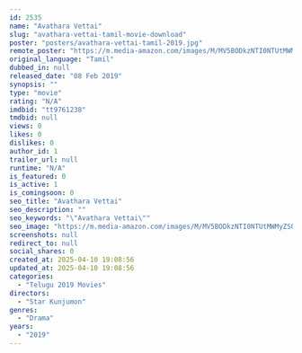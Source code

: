 ```yaml
---
id: 2535
name: "Avathara Vettai"
slug: "avathara-vettai-tamil-movie-download"
poster: "posters/avathara-vettai-tamil-2019.jpg"
remote_poster: "https://m.media-amazon.com/images/M/MV5BODkzNTI0NTUtMWMyZS00YTFkLTkyZmUtMGI3NzBjODg3YmIwXkEyXkFqcGdeQXVyMzYxOTQ3MDg@._V1_SX300.jpg"
original_language: "Tamil"
dubbed_in: null
released_date: "08 Feb 2019"
synopsis: ""
type: "movie"
rating: "N/A"
imdbid: "tt9761238"
tmdbid: null
views: 0
likes: 0
dislikes: 0
author_id: 1
trailer_url: null
runtime: "N/A"
is_featured: 0
is_active: 1
is_comingsoon: 0
seo_title: "Avathara Vettai"
seo_description: ""
seo_keywords: "\"Avathara Vettai\""
seo_image: "https://m.media-amazon.com/images/M/MV5BODkzNTI0NTUtMWMyZS00YTFkLTkyZmUtMGI3NzBjODg3YmIwXkEyXkFqcGdeQXVyMzYxOTQ3MDg@._V1_SX300.jpg"
screenshots: null
redirect_to: null
social_shares: 0
created_at: 2025-04-10 19:08:56
updated_at: 2025-04-10 19:08:56
categories:
  - "Telugu 2019 Movies"
directors:
  - "Star Kunjumon"
genres:
  - "Drama"
years:
  - "2019"
---
```

